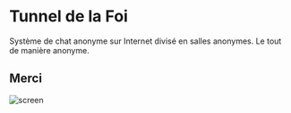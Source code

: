 # Tunnel de la Foi

Système de chat anonyme sur Internet divisé en salles anonymes.
Le tout de manière anonyme. 

## Merci

![screen](https://64.media.tumblr.com/2edd7852003632ed10a5edc90e47c2b3/7115eaee3d787911-84/s500x750/50acc2331c7f6340affeb6d35fdb5016767bb05c.jpg)